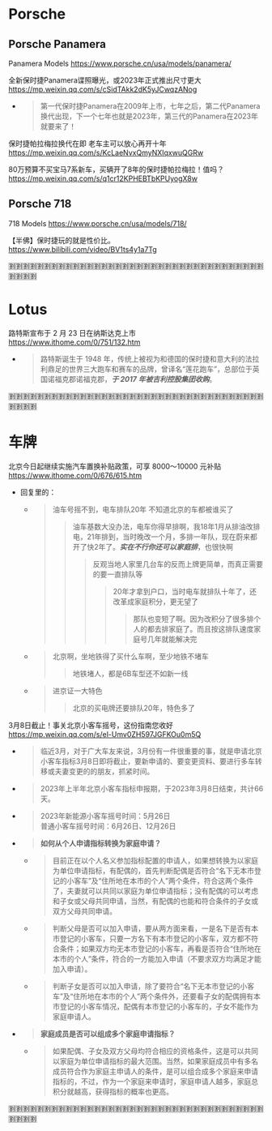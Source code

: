 
# Porsche

## Porsche Panamera

Panamera Models https://www.porsche.cn/usa/models/panamera/

全新保时捷Panamera谍照曝光，或2023年正式推出尺寸更大 https://mp.weixin.qq.com/s/cSidTAkk2dK5yJCwqzANog
- > 第一代保时捷Panamera在2009年上市，七年之后，第二代Panamera换代出现，下一个七年也就是2023年，第三代的Panamera在2023年就要来了！

保时捷帕拉梅拉换代在即 老车主可以放心再开十年 https://mp.weixin.qq.com/s/KcLaeNvxQmyNXIqxwuQGRw

80万预算不买宝马7系新车，买辆开了8年的保时捷帕拉梅拉！值吗？ https://mp.weixin.qq.com/s/q1cr12KPHEBTbKPUyogX8w

## Porsche 718

718 Models https://www.porsche.cn/usa/models/718/

【半佛】保时捷玩的就是性价比。 https://www.bilibili.com/video/BV1ts4y1a7Tg

:u5272::u5272::u5272::u5272::u5272::u5272::u5272::u5272::u5272::u5272::u5272::u5272::u5272::u5272::u5272::u5272::u5272::u5272::u5272::u5272::u5272::u5272::u5272::u5272::u5272::u5272::u5272::u5272::u5272::u5272::u5272::u5272::u5272::u5272::u5272::u5272::u5272::u5272::u5272::u5272:

# Lotus

路特斯宣布于 2 月 23 日在纳斯达克上市 https://www.ithome.com/0/751/132.htm
- > 路特斯诞生于 1948 年，传统上被视为和德国的保时捷和意大利的法拉利鼎足的世界三大跑车和赛车的品牌，曾译名“莲花跑车”，总部位于英国诺福克郡诺福克郡，***于 2017 年被吉利控股集团收购***。

:u5272::u5272::u5272::u5272::u5272::u5272::u5272::u5272::u5272::u5272::u5272::u5272::u5272::u5272::u5272::u5272::u5272::u5272::u5272::u5272::u5272::u5272::u5272::u5272::u5272::u5272::u5272::u5272::u5272::u5272::u5272::u5272::u5272::u5272::u5272::u5272::u5272::u5272::u5272::u5272:

# 车牌

北京今日起继续实施汽车置换补贴政策，可享 8000～10000 元补贴 https://www.ithome.com/0/676/615.htm
- 回复里的：
  * > 油车号摇不到，电车排队20年 不知道北京的车都被谁买了
    >> 油车基数大没办法，电车你得早排啊，我18年1月从排油改排电，21年排到，当时晚改一个月，多排一年队，现在蔚来都开了快2年了。***实在不行你还可以家庭排***，也很快啊
    >>> 反观当地人家里几台车的反而上牌更简单，而真正需要的要一直排队等
    >>>> 20年才拿到户口，当时电车就排队十年了，还改革成家庭积分，更无望了
    >>>>> 那队也变短了啊。因为改积分了很多排个人的都去排家庭了。而且按这排队速度家庭号几年就能解决完
  * > 北京啊，坐地铁得了买什么车啊，至少地铁不堵车
    >> 地铁堵人，都是6B车型还不如新一线
  * > 进京证一大特色
    >> 北京的买电牌还要排队20年，特色多了

3月8日截止！事关北京小客车摇号，这份指南您收好 https://mp.weixin.qq.com/s/el-Umv0ZH597JGFKOu0m5Q
- > 临近3月，对于广大车友来说，3月份有一件很重要的事，就是申请北京小客车指标3月8日即将截止，要新申请的、要变更资料、要进行多车转移或夫妻变更的的朋友，抓紧时间。
- > 2023年上半年北京小客车指标申报期，于2023年3月8日结束，共计66天。
- > 2023年新能源小客车摇号时间：5月26日 <br> 普通小客车摇号时间：6月26日、12月26日
- > **如何从个人申请指标转换为家庭申请？**
  * > 目前正在以个人名义参加指标配置的申请人，如果想转换为以家庭为单位申请指标，有配偶的，首先判断配偶是否符合“名下无本市登记的小客车”及“住所地在本市的个人”两个条件，符合这两个条件了，夫妻就可以共同以家庭为单位申请指标；没有配偶的可以考虑和子女或父母共同申请，当然，有配偶的也能和符合条件的子女或双方父母共同申请。
  * > 判断父母是否可以加入申请，要从两方面来看，一是名下是否有本市登记的小客车，只要一方名下有本市登记的小客车，双方都不符合条件；如果双方均无本市登记的小客车，再看是否符合“住所地在本市的个人”条件，符合的一方能加入申请（不要求双方均满足才能加入申请）。
  * > 判断子女是否可以加入申请，除了要符合“名下无本市登记的小客车”及“住所地在本市的个人”两个条件外，还要看子女的配偶拥有本市登记的小客车情况，配偶有本市登记的小客车的，子女不能作为家庭申请人。
- > **家庭成员是否可以组成多个家庭申请指标？**
  * > 如果配偶、子女及双方父母均符合相应的资格条件，这是可以共同以家庭为单位申请指标的最大范围。当然，如果家庭成员中有多名成员符合作为家庭主申请人的条件，是可以组合成多个家庭来申请指标的，不过，作为一个家庭来申请时，家庭申请人越多，家庭总积分就越高，获得指标的概率也更高。

:u5272::u5272::u5272::u5272::u5272::u5272::u5272::u5272::u5272::u5272::u5272::u5272::u5272::u5272::u5272::u5272::u5272::u5272::u5272::u5272::u5272::u5272::u5272::u5272::u5272::u5272::u5272::u5272::u5272::u5272::u5272::u5272::u5272::u5272::u5272::u5272::u5272::u5272::u5272::u5272:
